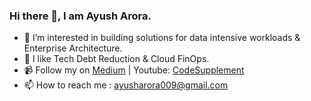 ### Hi there 👋, I am Ayush Arora.

- 👀 I’m interested in building solutions for data intensive workloads  & Enterprise Architecture.
- 🌱 I like Tech Debt Reduction & Cloud FinOps.
- 📹 Follow my on [Medium](https://ayush-arora.medium.com) | Youtube: [CodeSupplement](https://www.youtube.com/channel/UCxfEslLzQUBeRQK2ZI0cRxw)
- 📫 How to reach me : ayusharora009@gmail.com


